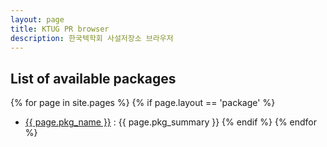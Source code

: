 ```yaml
---
layout: page
title: KTUG PR browser
description: 한국텍학회 사설저장소 브라우저
---
```


## List of available packages

{% for page in site.pages %}
{% if page.layout == 'package' %}
- <a href="pkg/{{ page.pkg_name }}">{{ page.pkg_name }}</a> : {{ page.pkg_summary }}
{% endif %}
{% endfor %}
